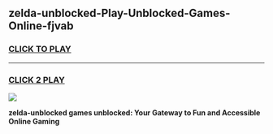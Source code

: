
## zelda-unblocked-Play-Unblocked-Games-Online-fjvab
<h3>
<a href="https://premium76.site?title=zelda-unblocked&ref=25A">CLICK TO PLAY</a></h3>
<hr>

<h3>
<a href="https://premium76.site?title=zelda-unblocked&ref=25A">CLICK 2 PLAY</a>
  
</h3>

<a href="https://premium76.site?title=zelda-unblocked&ref=25A"><img src="https://clearcache.store/games.png"></a>


**zelda-unblocked games unblocked: Your Gateway to Fun and Accessible Online Gaming**
